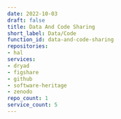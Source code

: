 ```yaml
---
date: 2022-10-03
draft: false
title: Data And Code Sharing
short_label: Data/Code
function_id: data-and-code-sharing
repositories:
- hal
services:
- dryad
- figshare
- github
- software-heritage
- zenodo
repo_count: 1
service_count: 5
---
```



